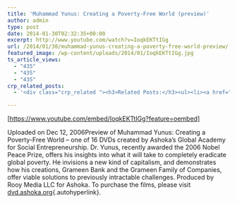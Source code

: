 ```yaml
---
title: 'Muhammad Yunus: Creating a Poverty-Free World (preview)'
author: admin
type: post
date: 2014-01-30T02:32:35+00:00
excerpt: http://www.youtube.com/watch?v=IoqkEKTtIGg
url: /2014/01/30/muhammad-yunus-creating-a-poverty-free-world-preview/
featured_image: /wp-content/uploads/2014/01/IoqkEKTtIGg.jpg
ts_article_views:
  - "435"
  - "435"
  - "435"
crp_related_posts:
  - '<div class="crp_related "><h3>Related Posts:</h3><ul><li><a href="https://scdhub.org/2017/12/25/wastewater-treatment-and-biosolids-management/"    ><img src="https://scdhub.org/wp-content/uploads/2017/12/wastewater-treatment-and-biosoli-150x150.jpg" alt="Wastewater treatment and Biosolids management" title="Wastewater treatment and Biosolids management" width="150" height="150" class="crp_thumb crp_featured" /><span class="crp_title">Wastewater treatment and Biosolids management</span></a></li><li><a href="https://scdhub.org/2018/01/06/household-and-neighborhood-sanitation-infrastructures-excreta-wastewater-disposal-in-developing-countries/"    ><img src="https://scdhub.org/wp-content/plugins/contextual-related-posts/default.png" alt="Household and neighborhood Sanitation Infrastructures: Excreta, wastewater disposal in developing countries" title="Household and neighborhood Sanitation Infrastructures: Excreta, wastewater disposal in developing countries" width="150" height="150" class="crp_thumb crp_default" /><span class="crp_title">Household and neighborhood Sanitation&hellip;</span></a></li><li><a href="https://scdhub.org/2017/06/11/masanobu-fukuoka-how-to-make-clay-seed-balls/"    ><img src="https://scdhub.org/wp-content/uploads/2017/06/Screen-Shot-2017-06-10-at-8.22.36-PM-150x150.png" alt="Masanobu Fukuoka How to Make Clay Seed Balls" title="Masanobu Fukuoka How to Make Clay Seed Balls" width="150" height="150" class="crp_thumb crp_featured" /><span class="crp_title">Masanobu Fukuoka How to Make Clay Seed Balls</span></a></li><li><a href="https://scdhub.org/2017/06/03/qualifying-a-consultant/"    ><img src="https://scdhub.org/wp-content/uploads/2017/06/360-91-panel-150x150.jpg" alt="Qualifying a Project Consultant" title="Qualifying a Project Consultant" width="150" height="150" class="crp_thumb crp_featured" /><span class="crp_title">Qualifying a Project Consultant</span></a></li><li><a href="https://scdhub.org/2017/12/29/walking-in-sabinas-shoes-world-vision/"    ><img src="https://scdhub.org/wp-content/uploads/2017/12/walking-in-sabinas-shoes-world-v-150x150.jpg" alt="Walking in Sabinas Shoes &#8211; World Vision" title="Walking in Sabinas Shoes &#8211; World Vision" width="150" height="150" class="crp_thumb crp_featured" /><span class="crp_title">Walking in Sabinas Shoes &#8211; World Vision</span></a></li><li><a href="https://scdhub.org/2017/06/11/earths-keepers-philadelphia-orchard-project/"    ><img src="https://scdhub.org/wp-content/uploads/2017/06/earth-8217-s-keepers-philadelphia-orchard-project-150x150.jpg" alt="Earth&#8217;s Keepers Philadelphia Orchard Project" title="Earth&#8217;s Keepers Philadelphia Orchard Project" width="150" height="150" class="crp_thumb crp_featured" /><span class="crp_title">Earth&#8217;s Keepers Philadelphia Orchard Project</span></a></li></ul><div class="crp_clear"></div></div>'

---
```

[https://www.youtube.com/embed/IoqkEKTtIGg?feature=oembed]

Uploaded on Dec 12, 2006Preview of Muhammad Yunus: Creating a Poverty-Free World &#8211; one of 16 DVDs created by Ashoka&#8217;s Global Academy for Social Entrepreneurship. Dr. Yunus, recently awarded the 2006 Nobel Peace Prize, offers his insights into what it will take to completely eradicate global poverty. He invisions a new kind of capitalism, and demonstrates how his creations, Grameen Bank and the Grameen Family of Companies, offer viable solutions to previously intractable challenges. Produced by Rooy Media LLC for Ashoka. To purchase the films, please visit [dvd.ashoka.org][1]{.autohyperlink}.

 [1]: http://dvd.ashoka.org